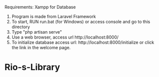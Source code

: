 Requirements:
Xampp for Database


1. Program is made from Laravel Framework
2. To start, RUN run.bat (for Windows) or access console and go to this directory
3. Type "php artisan serve"
4. Use a web browser, access url http://localhost:8000/
5. To initialize database access url: http://localhost:8000/initialize or click the link in the welcome page.
# Rio-s-Library
